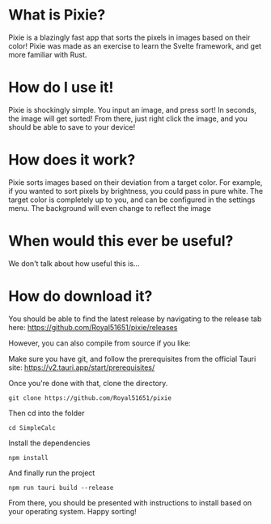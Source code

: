 # What is Pixie?

Pixie is a blazingly fast app that sorts the pixels in images based on their color! Pixie was made as an exercise to learn the Svelte framework, and get more familiar with Rust.

# How do I use it!

Pixie is shockingly simple. You input an image, and press sort! In seconds, the image will get sorted! From there, just right click the image, and you should be able to save to your device!

# How does it work?

Pixie sorts images based on their deviation from a target color. For example, if you wanted to sort pixels by brightness, you could pass in pure white. The target color is completely up to you, and can be configured in the settings menu. The background will even change to reflect the image

# When would this ever be useful?

We don't talk about how useful this is...

# How do download it?

You should be able to find the latest release by navigating to the release tab here:
https://github.com/Royal51651/pixie/releases

However, you can also compile from source if you like:

Make sure you have git, and follow the prerequisites from the official Tauri site: https://v2.tauri.app/start/prerequisites/

Once you're done with that, clone the directory.

```git clone https://github.com/Royal51651/pixie```

Then cd into the folder

```cd SimpleCalc```

Install the dependencies

```npm install```

And finally run the project

```npm run tauri build --release```

From there, you should be presented with instructions to install based on your operating system. Happy sorting!
